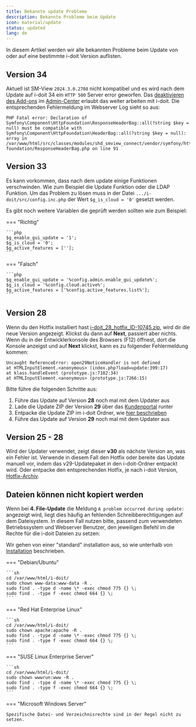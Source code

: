 ```yaml
---
title: Bekannte update Probleme
description: Bekannte Probleme beim Update
icon: material/update
status: updated
lang: de
---
```


In diesem Artikel werden wir alle bekannten Probleme beim Update von oder auf eine bestimmte i-doit Version auflisten.

## Version 34

Aktuell ist SM-View `2024.3.0.2708` nicht kompatibel und es wird nach dem Update auf i-doit 34 ein `HTTP 500` Server error geworfen. Das [deaktivieren des Add-ons](../../i-doit-add-ons/index.md#de-aktivieren) im [Admin-Center](../admin-center.md) erlaubt das weiter arbeiten mit i-doit. Die entsprechenden Fehlermeldung im Webserver Log sieht so aus:

```log
PHP Fatal error: Declaration of Symfony\Component\HttpFoundation\ResponseHeaderBag::all(?string $key = null) must be compatible with Symfony\Component\HttpFoundation\HeaderBag::all(?string $key = null): array in /var/www/html/src/classes/modules/shd_smview_connect/vendor/symfony/http-foundation/ResponseHeaderBag.php on line 91
```

## Version 33

Es kann vorkommen, dass nach dem update einige Funktionen verschwinden. Wie zum Beispiel die Update Funktion oder die LDAP Funktion. Um das Problem zu lösen muss in der Datei `.../i-doit/src/config.inc.php`
der Wert `$g_is_cloud = '0'` gesetzt werden.

Es gibt noch weitere Variablen die geprüft werden sollten wie zum Beispiel:

=== "Richtig"

    ```php
    $g_enable_gui_update = '1';
    $g_is_cloud = '0';
    $g_active_features = [''];
    ```

=== "Falsch"

    ```php
    $g_enable_gui_update = '%config.admin.enable_gui_update%';
    $g_is_cloud = '%config.cloud.active%';
    $g_active_features = ['%config.active_features.list%'];
    ```

## Version 28

Wenn du den Hotfix installiert hast [i-doit_28_hotfix_ID-10745.zip](../hotfixes/hotfix-archiv/v28.md#wrong-i-doit-version-is-downloaded-at-updater), wird dir die neue Version angezeigt. Klickst du dann auf **Next**, passiert aber nichts. Wenn du in der Entwicklerkonsole des Browsers (F12) öffnest, dort die Konsole anzeigst und auf **Next** klickst, kann es zu folgender Fehlermeldung kommen:
<!-- cSpell:disable -->
```shell
Uncaught ReferenceError: open29NoticeHandler is not defined
at HTMLInputElement.<anonymous> (index.php?load=update:399:17)
at klass.handleEvent (prototype.js:7182:34)
at HTMLInputElement.<anonymous> (prototype.js:7266:15)
```
<!-- cSpell:enable -->
Bitte führe die folgenden Schritte aus:

1. Führe das Update auf Version **28** noch mal mit dem Updater aus
2. Lade die Update ZIP der Version **29** über das [Kundenportal](../kundenportal.md) runter
3. Entpacke die Update ZIP im i-doit Ordner, wie [hier beschrieben](../../wartung-und-betrieb/update-einspielen.md#update-über-die-konsole-vorbereiten)
4. Führe das Update auf Version **29** noch mal mit dem Updater aus

## Version 25 - 28

Wird der Updater verwendet, zeigt dieser **v30** als nächste Version an, was ein Fehler ist.
Verwende in diesem Fall den Hotfix oder bereite das Update manuell vor, indem das v29-Updatepaket in den i-doit-Ordner entpackt wird.
Oder entpacke den entsprechenden Hotfix, je nach i-doit Version, [Hotfix-Archiv](../hotfixes/hotfix-archiv/index.md).

## Dateien können nicht kopiert werden

Wenn bei **4. File-Update** die Meldung `A problem occurred during update:` angezeigt wird, liegt dies häufig an fehlenden Schreibberechtigungen auf dem Dateisystem.
In diesem Fall nutzen bitte, passend zum verwendeten Betriebssystem und Webserver Benutzer, den jeweiligen Befehl im die Rechte für die i-doit Dateien zu setzen:

Wir gehen von einer "standard" installation aus, so wie unterhalb von [Installation](../../installation/index.md) beschrieben.

=== "Debian/Ubuntu"

    ```sh
    cd /var/www/html/i-doit/
    sudo chown www-data:www-data -R .
    sudo find . -type d -name \* -exec chmod 775 {} \;
    sudo find . -type f -exec chmod 664 {} \;
    ```

=== "Red Hat Enterprise Linux"

    ```sh
    cd /var/www/html/i-doit/
    sudo chown apache:apache -R .
    sudo find . -type d -name \* -exec chmod 775 {} \;
    sudo find . -type f -exec chmod 664 {} \;
    ```

=== "SUSE Linux Enterprise Server"

    ```sh
    cd /var/www/html/i-doit/
    sudo chown wwwrun:www -R .
    sudo find . -type d -name \* -exec chmod 775 {} \;
    sudo find . -type f -exec chmod 664 {} \;
    ```

=== "Microsoft Windows Server"

    Spezifische Datei- und Verzeichnisrechte sind in der Regel nicht zu setzen.
